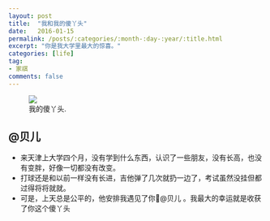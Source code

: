 ```yaml
---
layout: post
title:  "我和我的傻丫头"
date:   2016-01-15
permalink: /posts/:categories/:month-:day-:year/:title.html
excerpt: "你是我大学里最大的惊喜。"
categories: [life]
tag:
- 家祺
comments: false
---
```


<figure>
	<img src="{{ site.url }}/assets/img/posts/together.jpg">
	<figcaption>我的傻丫头.</figcaption>
</figure>

## @贝儿

* 来天津上大学四个月，没有学到什么东西，认识了一些朋友，没有长高，也没有变胖，好像一切都没有改变。
* 打球还是和以前一样没有长进，吉他弹了几次就扔一边了，考试虽然没挂但都过得将将就就。
* 可是，上天总是公平的，他安排我遇见了你@贝儿 。我最大的幸运就是收获了你这个傻丫头
